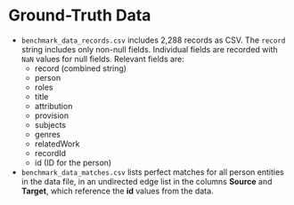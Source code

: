 # Ground-Truth Data

* `benchmark_data_records.csv` includes 2,288 records as CSV. The
  `record` string includes only non-null fields. Individual fields are recorded 
  with `NaN` values for null fields. Relevant fields are:
  * record (combined string)
  * person
  * roles
  * title
  * attribution
  * provision
  * subjects
  * genres
  * relatedWork
  * recordId
  * id (ID for the person) 
* `benchmark_data_matches.csv` lists perfect matches for all person entities in 
  the data file, in an undirected edge list in the columns **Source** and
  **Target**, which reference the **id** values from the data.

